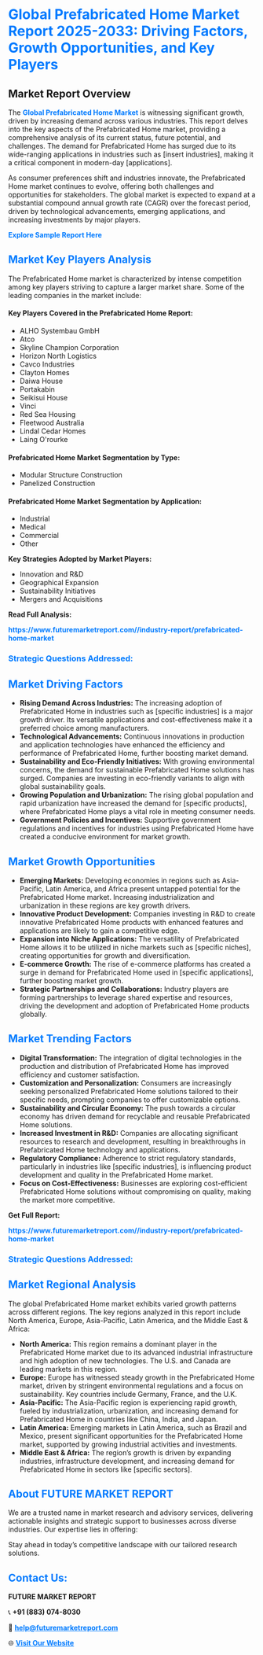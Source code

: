 <h1 style="color: #007BFF;">Global Prefabricated Home Market Report 2025-2033: Driving Factors, Growth Opportunities, and Key Players</h1>

<section id="overview">
<h2>Market Report Overview</h2>
<p>The <a href="https://www.futuremarketreport.com//industry-report/prefabricated-home-market" style="color: #007BFF; text-decoration: none;"><strong>Global Prefabricated Home Market</strong></a> is witnessing significant growth, driven by increasing demand across various industries. This report delves into the key aspects of the Prefabricated Home market, providing a comprehensive analysis of its current status, future potential, and challenges. The demand for Prefabricated Home has surged due to its wide-ranging applications in industries such as [insert industries], making it a critical component in modern-day [applications].</p>
<p>As consumer preferences shift and industries innovate, the Prefabricated Home market continues to evolve, offering both challenges and opportunities for stakeholders. The global market is expected to expand at a substantial compound annual growth rate (CAGR) over the forecast period, driven by technological advancements, emerging applications, and increasing investments by major players.</p>
</section>

<section id="overview">
<p><a href="https://www.futuremarketreport.com//request-sample/reportId=59184" style="color: #007BFF; text-decoration: none;"><strong>Explore Sample Report Here</strong></a></p>
</section>

<section id="key-players">
<h2 style="color: #007BFF;">Market Key Players Analysis</h2>
<p>The Prefabricated Home market is characterized by intense competition among key players striving to capture a larger market share. Some of the leading companies in the market include:</p>
<h4>Key Players Covered in the Prefabricated Home Report:</h4>
<ul><li>ALHO Systembau GmbH</li><li>Atco</li><li>Skyline Champion Corporation</li><li>Horizon North Logistics</li><li>Cavco Industries</li><li>Clayton Homes</li><li>Daiwa House</li><li>Portakabin</li><li>Seikisui House</li><li>Vinci</li><li>Red Sea Housing</li><li>Fleetwood Australia</li><li>Lindal Cedar Homes</li><li>Laing O&#039;rourke</li></ul>
<h4>Prefabricated Home Market Segmentation by Type:</h4>
<ul><li>Modular Structure Construction</li><li>Panelized Construction</li></ul>

<h4>Prefabricated Home Market Segmentation by Application:</h4>
<ul><li>Industrial</li><li>Medical</li><li>Commercial</li><li>Other</li></ul>
<p><strong>Key Strategies Adopted by Market Players:</strong></p>
<ul>
<li>Innovation and R&D</li>
<li>Geographical Expansion</li>
<li>Sustainability Initiatives</li>
<li>Mergers and Acquisitions</li>
</ul>
</section>

<section>
<p><strong>Read Full Analysis: </strong></p><a href="https://www.futuremarketreport.com//industry-report/prefabricated-home-market" style="color: #007BFF; text-decoration: none;"><strong>https://www.futuremarketreport.com//industry-report/prefabricated-home-market</strong></a>
<h3 style="color: #007BFF;">Strategic Questions Addressed:</h3>
</section>

<section id="driving-factors">
<h2 style="color: #007BFF;">Market Driving Factors</h2>
<ul>
<li><strong>Rising Demand Across Industries:</strong> The increasing adoption of Prefabricated Home in industries such as [specific industries] is a major growth driver. Its versatile applications and cost-effectiveness make it a preferred choice among manufacturers.</li>
<li><strong>Technological Advancements:</strong> Continuous innovations in production and application technologies have enhanced the efficiency and performance of Prefabricated Home, further boosting market demand.</li>
<li><strong>Sustainability and Eco-Friendly Initiatives:</strong> With growing environmental concerns, the demand for sustainable Prefabricated Home solutions has surged. Companies are investing in eco-friendly variants to align with global sustainability goals.</li>
<li><strong>Growing Population and Urbanization:</strong> The rising global population and rapid urbanization have increased the demand for [specific products], where Prefabricated Home plays a vital role in meeting consumer needs.</li>
<li><strong>Government Policies and Incentives:</strong> Supportive government regulations and incentives for industries using Prefabricated Home have created a conducive environment for market growth.</li>
</ul>
</section>

<section id="growth-opportunities">
<h2 style="color: #007BFF;">Market Growth Opportunities</h2>
<ul>
<li><strong>Emerging Markets:</strong> Developing economies in regions such as Asia-Pacific, Latin America, and Africa present untapped potential for the Prefabricated Home market. Increasing industrialization and urbanization in these regions are key growth drivers.</li>
<li><strong>Innovative Product Development:</strong> Companies investing in R&D to create innovative Prefabricated Home products with enhanced features and applications are likely to gain a competitive edge.</li>
<li><strong>Expansion into Niche Applications:</strong> The versatility of Prefabricated Home allows it to be utilized in niche markets such as [specific niches], creating opportunities for growth and diversification.</li>
<li><strong>E-commerce Growth:</strong> The rise of e-commerce platforms has created a surge in demand for Prefabricated Home used in [specific applications], further boosting market growth.</li>
<li><strong>Strategic Partnerships and Collaborations:</strong> Industry players are forming partnerships to leverage shared expertise and resources, driving the development and adoption of Prefabricated Home products globally.</li>
</ul>
</section>

<section id="trending-factors">
<h2 style="color: #007BFF;">Market Trending Factors</h2>
<ul>
<li><strong>Digital Transformation:</strong> The integration of digital technologies in the production and distribution of Prefabricated Home has improved efficiency and customer satisfaction.</li>
<li><strong>Customization and Personalization:</strong> Consumers are increasingly seeking personalized Prefabricated Home solutions tailored to their specific needs, prompting companies to offer customizable options.</li>
<li><strong>Sustainability and Circular Economy:</strong> The push towards a circular economy has driven demand for recyclable and reusable Prefabricated Home solutions.</li>
<li><strong>Increased Investment in R&D:</strong> Companies are allocating significant resources to research and development, resulting in breakthroughs in Prefabricated Home technology and applications.</li>
<li><strong>Regulatory Compliance:</strong> Adherence to strict regulatory standards, particularly in industries like [specific industries], is influencing product development and quality in the Prefabricated Home market.</li>
<li><strong>Focus on Cost-Effectiveness:</strong> Businesses are exploring cost-efficient Prefabricated Home solutions without compromising on quality, making the market more competitive.</li>
</ul>
</section>

<section>
<p><strong>Get Full Report: </strong></p><a href="https://www.futuremarketreport.com//industry-report/prefabricated-home-market" style="color: #007BFF; text-decoration: none;"><strong>https://www.futuremarketreport.com//industry-report/prefabricated-home-market</strong></a>
<h3 style="color: #007BFF;">Strategic Questions Addressed:</h3>
</section>


<section id="regional-analysis">
<h2 style="color: #007BFF;">Market Regional Analysis</h2>
<p>The global Prefabricated Home market exhibits varied growth patterns across different regions. The key regions analyzed in this report include North America, Europe, Asia-Pacific, Latin America, and the Middle East & Africa:</p>
<ul>
<li><strong>North America:</strong> This region remains a dominant player in the Prefabricated Home market due to its advanced industrial infrastructure and high adoption of new technologies. The U.S. and Canada are leading markets in this region.</li>
<li><strong>Europe:</strong> Europe has witnessed steady growth in the Prefabricated Home market, driven by stringent environmental regulations and a focus on sustainability. Key countries include Germany, France, and the U.K.</li>
<li><strong>Asia-Pacific:</strong> The Asia-Pacific region is experiencing rapid growth, fueled by industrialization, urbanization, and increasing demand for Prefabricated Home in countries like China, India, and Japan.</li>
<li><strong>Latin America:</strong> Emerging markets in Latin America, such as Brazil and Mexico, present significant opportunities for the Prefabricated Home market, supported by growing industrial activities and investments.</li>
<li><strong>Middle East & Africa:</strong> The region’s growth is driven by expanding industries, infrastructure development, and increasing demand for Prefabricated Home in sectors like [specific sectors].</li>
</ul>
</section>

<footer>
<h2 style="color: #007BFF;">About FUTURE MARKET REPORT</h2>
<p>We are a trusted name in market research and advisory services, delivering actionable insights and strategic support to businesses across diverse industries. Our expertise lies in offering:</p>

<p>Stay ahead in today’s competitive landscape with our tailored research solutions.</p>

<h2 style="color: #007BFF;">Contact Us:</h2>
<p><strong>FUTURE MARKET REPORT</strong></p>
<p>📞 <strong>+91 (883) 074-8030</strong></p>
<p>📧 <strong><a href="mailto:help@futuremarketreport.com" style="color: #007BFF;">help@futuremarketreport.com</a></strong></p>
<p>🌐 <strong><a href="https://www.futuremarketreport.com/" style="color: #007BFF;">Visit Our Website</a></strong></p>
</footer>